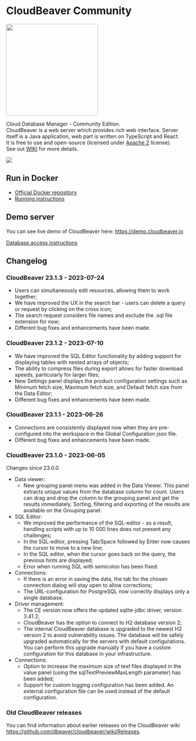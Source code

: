 # CloudBeaver Community

<img src="https://github.com/dbeaver/cloudbeaver/wiki/images/cloudbeaver-logo.png" width="250"/>

Cloud Database Manager - Community Edition.  
CloudBeaver is a web server which provides rich web interface. Server itself is a Java application, web part is written on TypeScript and React.  
It is free to use and open-source (licensed under [Apache 2](https://github.com/dbeaver/cloudbeaver/blob/devel/LICENSE) license).  
See out [WIKI](https://github.com/dbeaver/cloudbeaver/wiki) for more details.  

![](https://github.com/dbeaver/cloudbeaver/wiki/images/demo_screenshot_1.png)

## Run in Docker

- [Official Docker repository](https://hub.docker.com/r/dbeaver/cloudbeaver)
- [Running instructions](https://github.com/dbeaver/cloudbeaver/wiki/Run-Docker-Container)

## Demo server

You can see live demo of CloudBeaver here: https://demo.cloudbeaver.io  

[Database access instructions](https://github.com/dbeaver/cloudbeaver/wiki/Demo-Server)

## Changelog

### CloudBeaver 23.1.3 - 2023-07-24

- Users can simultaneously edit resources, allowing them to work together;
- We have improved the UX in the search bar - users can delete a query or request by clicking on the cross icon;
- The search request considers file names and exclude the .sql file extension for now;
- Different bug fixes and enhancements have been made.

### CloudBeaver 23.1.2 - 2023-07-10

- We have improved the SQL Editor functionality by adding support for displaying tables with nested arrays of objects;
- The ability to compress files during export allows for faster download speeds, particularly for larger files;
- New Settings panel displays the product configuration settings such as Minimum fetch size, Maximum fetch size, and Default fetch size from the Data Editor;
- Different bug fixes and enhancements have been made.

### CloudBeaver 23.1.1 - 2023-06-26

- Connections are consistently displayed now when they are pre-configured into the workspace in the Global Configuration json file.
- Different bug fixes and enhancements have been made.

### CloudBeaver 23.1.0 - 2023-06-05

Changes since 23.0.0

- Data viewer:
  - New grouping panel menu was added in the Data Viewer. This panel extracts unique values from the database column for count. Users can drag and drop the column to the grouping panel and get the results immediately. Sorting, filtering and exporting of the results are available on the Grouping panel. 
- SQL Editor:
  - We improved the performance of the SQL-editor - as a result, handling scripts with up to 10 000 lines does not present any challenges;
  - In the SQL-editor, pressing Tab/Space followed by Enter now causes the cursor to move to a new line;
  - In the SQL editor, when the cursor goes back on the query, the previous hints are displayed;
  - Error when running SQL with semicolon has been fixed.
- Connections:
  - If there is an error in saving the data, the tab for the chosen connection dialog will stay open to allow corrections;
  - The URL-configuration for PostgreSQL now correctly displays only a single database.
- Driver management:
  - The CE version now offers the updated sqlite-jdbc driver, version 3.41.2;
  - CloudBeaver has the option to connect to H2 database version 2;
  - The internal CloudBeaver database is upgraded to the newest H2 version 2 to avoid vulnerability issues. The database will be safely upgraded automatically for the servers with default configurations. You can perform this upgrade manually if you have a custom configuration for this database in your infrastructure.
- Connections:
  - Option to increase the maximum size of text files displayed in the value panel (using the sqlTextPreviewMaxLength parameter) has been added;
  - Support for custom logging configuration has been added. An external configuration file can be used instead of the default configuration.


### Old CloudBeaver releases

You can find information about earlier releases on the CloudBeaver wiki https://github.com/dbeaver/cloudbeaver/wiki/Releases.

